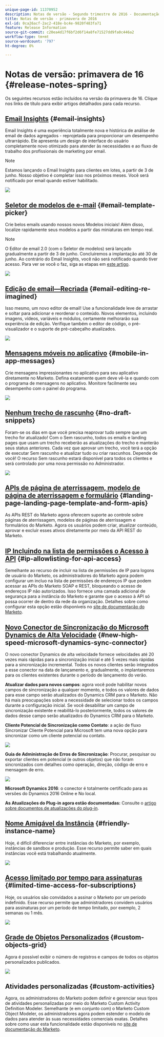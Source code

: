 ```yaml
---
unique-page-id: 11370952
description: Notas de versão - Segundo trimestre de 2016 - Documentação do Marketo - Documentação do produto
title: Notas de versão - primavera de 2016
exl-id: 0ca26acf-2ac2-418e-bc4e-9820f483fa71
feature: Release Information
source-git-commit: c20ea4d17f6bf2d6f14a8fe71527dd9fa0c446a2
workflow-type: tm+mt
source-wordcount: '797'
ht-degree: 0%

---
```


# Notas de versão: primavera de 16 {#release-notes-spring}

Os seguintes recursos estão incluídos na versão da primavera de 16. Clique nos links de título para exibir artigos detalhados para cada recurso.

## [Email Insights](/help/marketo/product-docs/reporting/email-insights/email-insights-overview.md) {#email-insights}

Email Insights é uma experiência totalmente nova e histórica de análise de email de dados agregados - reprojetada para proporcionar um desempenho ultrarrápido. Ele apresenta um design de interface do usuário completamente novo otimizado para atender às necessidades e ao fluxo de trabalho dos profissionais de marketing por email.

>[!NOTE]
>
>Estamos lançando o Email Insights para clientes em lotes, a partir de 3 de junho. Nosso objetivo é completar isso nos próximos meses. Você será notificado por email quando estiver habilitado.

![](assets/two.png)

## [Seletor de modelos de e-mail](/help/marketo/product-docs/email-marketing/general/email-editor-2/email-template-picker-overview.md) {#email-template-picker}

Crie belos emails usando nossos novos Modelos iniciais! Além disso, localize rapidamente seus modelos a partir das miniaturas em tempo real.

>[!NOTE]
>
>O Editor de email 2.0 (com o Seletor de modelos) será lançado gradualmente a partir de 3 de junho. Concluiremos a implantação até 30 de junho. Ao contrário do Email Insights, você não será notificado quando tiver acesso. Para ver se você o faz, siga as etapas em [este artigo](/help/marketo/product-docs/email-marketing/general/email-editor-2/transitioning-to-email-editor-2-0.md).

![](assets/5-29-home-starter-templates.png)

## [Edição de email—Recriada](/help/marketo/product-docs/email-marketing/general/email-editor-2/email-editor-v2-0-overview.md) {#email-editing-re-imagined}

Isso mesmo, um novo editor de email! Use a funcionalidade leve de arrastar e soltar para adicionar e reordenar o conteúdo. Novos elementos, incluindo imagens, vídeos, variáveis e módulos, certamente melhorarão sua experiência de edição. Verifique também o editor de código, o pré-visualizador e o suporte de pré-cabeçalho atualizados.

![](assets/17a-29-modules-next.png)

## [Mensagens móveis no aplicativo](/help/marketo/product-docs/mobile-marketing/in-app-messages/understanding-in-app-messages.md) {#mobile-in-app-messages}

Crie mensagens impressionantes no aplicativo para seu aplicativo diretamente no Marketo. Defina exatamente quem deve vê-la e quando com o programa de mensagens no aplicativo. Monitore facilmente seu desempenho com o painel do programa.

![](assets/pasted-image-at-2016-05-24-09-45-am.png)

## [Nenhum trecho de rascunho](/help/marketo/product-docs/administration/users-and-roles/enable-no-draft-for-snippets.md) {#no-draft-snippets}

Foram-se os dias em que você precisa reaprovar tudo sempre que um trecho for atualizado! Com o Sem rascunho, todos os emails e landing pages que usam um trecho receberão as atualizações do trecho e manterão seus status anteriores. Cada vez que aprovar um trecho, você terá a opção de executar Sem rascunho e atualizar tudo ou criar rascunhos. Depende de você! O recurso Sem rascunho estará disponível para todos os clientes e será controlado por uma nova permissão no Administrador.

![](assets/image2016-5-16-15-3a41-3a17.png)

## [APIs de página de aterrissagem, modelo de página de aterrissagem e formulário](https://developers.marketo.com/blog/spring-2016-updates/) {#landing-page-landing-page-template-and-form-apis}

As APIs REST do Marketo agora oferecem suporte ao controle sobre páginas de aterrissagem, modelos de páginas de aterrissagem e formulários do Marketo. Agora os usuários podem criar, atualizar conteúdo, aprovar e excluir esses ativos diretamente por meio da API REST do Marketo.

## [IP Incluindo na lista de permissões o Acesso à API](/help/marketo/product-docs/administration/additional-integrations/create-an-allowlist-for-ip-based-api-access.md) {#ip-allowlisting-for-api-access}

Semelhante ao recurso de incluir na lista de permissões de IP para logons de usuário do Marketo, os administradores do Marketo agora podem configurar um incluo na lista de permissões de endereços IP que podem acessar as APIs do Marketo SOAP e REST, bloqueando o acesso de endereços IP não autorizados. Isso fornece uma camada adicional de segurança para a instância do Marketo e garante que o acesso à API só possa ocorrer de dentro da rede da organização. Detalhes sobre como configurar esta opção estão disponíveis no [site de documentação do Marketo](/help/marketo/product-docs/administration/additional-integrations/create-an-allowlist-for-ip-based-api-access.md).

## [Novo Conector de Sincronização do Microsoft Dynamics de Alta Velocidade](/help/marketo/product-docs/crm-sync/microsoft-dynamics-sync/microsoft-dynamics-sync-details/sync-status.md) {#new-high-speed-microsoft-dynamics-sync-connector}

O novo conector Dynamics de alta velocidade fornece velocidades até 20 vezes mais rápidas para a sincronização inicial e até 5 vezes mais rápidas para a sincronização incremental. Todos os novos clientes serão integrados a esse conector na data de lançamento e, gradualmente, o implantaremos para os clientes existentes durante o período de lançamento do verão.

**Atualizar dados para novos campos**: agora você pode habilitar novos campos de sincronização a qualquer momento, e todos os valores de dados para esse campo serão atualizados do Dynamics CRM para o Marketo. Não há mais preocupações sobre a necessidade de selecionar todos os campos durante a configuração inicial. Se você desabilitar um campo de sincronização existente e reabilitá-lo posteriormente, todos os valores de dados desse campo serão atualizados do Dynamics CRM para o Marketo.

**Cliente Potencial de Sincronização como Contato**: a ação de fluxo Sincronizar Cliente Potencial para Microsoft tem uma nova opção para sincronizar como um cliente potencial ou contato.

![](assets/image2016-5-19-8-3a59-3a9.png)

**Guia de Administração de Erros de Sincronização**: Procurar, pesquisar ou exportar clientes em potencial (e outros objetos) que não foram sincronizados com detalhes como operação, direção, código de erro e mensagem de erro.

![](assets/sync-errors.png)

**Microsoft Dynamics 2016**: o conector é totalmente certificado para as versões do Dynamics 2016 Online e No local.

**As Atualizações do Plug-in agora estão documentadas:** Consulte o [artigo sobre documentos de atualizações do plug-in](/help/marketo/product-docs/crm-sync/microsoft-dynamics-sync/marketo-plugin-releases-for-microsoft-dynamics.md).

## [Nome Amigável da Instância](/help/marketo/product-docs/administration/settings/edit-subscription-settings.md) {#friendly-instance-name}

Hoje, é difícil diferenciar entre instâncias do Marketo, por exemplo, instâncias de sandbox e produção. Esse recurso permite saber em quais instâncias você está trabalhando atualmente.

![](assets/image2016-5-16-15-3a57-3a14.png)

## [Acesso limitado por tempo para assinaturas](/help/marketo/product-docs/administration/users-and-roles/managing-marketo-users.md) {#limited-time-access-for-subscriptions}

Hoje, os usuários são convidados a assinar o Marketo por um período indefinido. Esse recurso permite que administradores convidem usuários para assinaturas por um período de tempo limitado, por exemplo, 2 semanas ou 1 mês.

![](assets/image2016-5-16-15-3a59-3a52.png)

## [Grade de Objetos Personalizados](/help/marketo/product-docs/administration/marketo-custom-objects/understanding-marketo-custom-objects.md) {#custom-objects-grid}

Agora é possível exibir o número de registros e campos de todos os objetos personalizados publicados.

![](assets/custom-objects-grid.png)

## Atividades personalizadas {#custom-activities}

Agora, os administradores do Marketo podem definir e gerenciar seus tipos de atividades personalizadas por meio do Marketo Custom Activity Definition Modeler. Semelhante (e em conjunto com) o Marketo Custom Object Modeler, os administradores agora podem estender o modelo de dados para atender às suas necessidades comerciais exatas. Detalhes sobre como usar esta funcionalidade estão disponíveis no [site de documentação do Marketo](/help/marketo/product-docs/administration/marketo-custom-activities/understanding-custom-activities.md).
